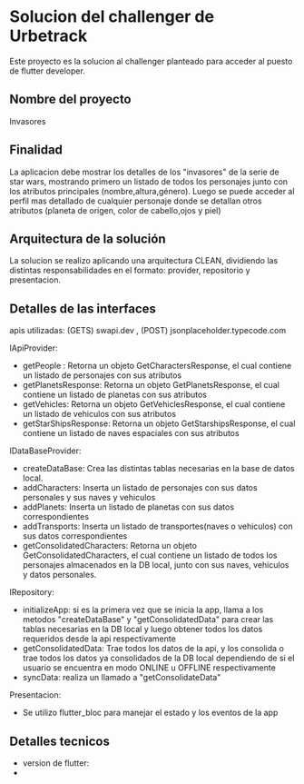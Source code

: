 # Solucion del challenger de Urbetrack 

Este proyecto es la solucion al challenger planteado para acceder al puesto de flutter developer.

## Nombre del proyecto

Invasores

## Finalidad

La aplicacion debe mostrar los detalles de los "invasores" de la serie de star wars, 
mostrando primero un listado de todos los personajes junto con los atributos principales (nombre,altura,género).
Luego se puede acceder al perfil mas detallado de cualquier personaje donde se detallan otros atributos
(planeta de origen, color de cabello,ojos y piel)

## Arquitectura de la solución

La solucion se realizo aplicando una arquitectura CLEAN, dividiendo las distintas responsabilidades
en el formato: provider, repositorio y presentacion.

## Detalles de las interfaces

apis utilizadas: (GETS) swapi.dev , (POST) jsonplaceholder.typecode.com

IApiProvider: 
 - getPeople : Retorna un objeto  GetCharactersResponse, el cual contiene un listado de personajes con sus atributos
 - getPlanetsResponse: Retorna un objeto GetPlanetsResponse, el cual contiene un listado de planetas con sus atributos
 - getVehicles: Retorna un objeto GetVehiclesResponse, el cual contiene un listado de vehiculos con sus atributos
 - getStarShipsResponse: Retorna un objeto GetStarshipsResponse, el cual contiene un listado de naves espaciales con sus atributos

IDataBaseProvider:
 - createDataBase: Crea las distintas tablas necesarias en la base de datos local.
 - addCharacters: Inserta un listado de personajes con sus datos personales y sus naves y vehiculos
 - addPlanets: Inserta un listado de planetas con sus datos correspondientes
 - addTransports: Inserta un listado de transportes(naves o vehiculos) con sus datos correspondientes
 - getConsolidatedCharacters: Retorna un objeto GetConsolidatedCharacters, el cual contiene un listado de todos los personajes
 almacenados en la DB local, junto con sus naves, vehiculos y datos personales.

IRepository:
 - initializeApp: si es la primera vez que se inicia la app, llama a los metodos "createDataBase" y  "getConsolidatedData"
  para crear las tablas necesarias en la DB local y luego obtener todos los datos requeridos desde la api respectivamente
 - getConsolidatedData: Trae todos los datos de la api, y los consolida o trae todos los datos ya consolidados de la DB local
 dependiendo de si el usuario se encuentra en modo ONLINE u OFFLINE respectivamente
 - syncData: realiza un llamado a "getConsolidateData" 

Presentacion:
- Se utilizo flutter_bloc para manejar el estado y los eventos de la app


## Detalles tecnicos 

- version de flutter: 
- 
